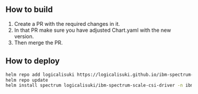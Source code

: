 ## How to build

1. Create a PR with the required changes in it.
2. In that PR make sure you have adjusted Chart.yaml with the new version.
3. Then merge the PR.  

## How to deploy

```bash
helm repo add logicalisuki https://logicalisuki.github.io/ibm-spectrum-scale-csi-driver
helm repo update
helm install spectrum logicalisuki/ibm-spectrum-scale-csi-driver -n ibm --create-namespace
```
